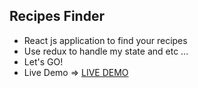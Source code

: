 ## Recipes Finder 

* React js application to find your recipes
* Use redux to handle my state and etc ... 
* Let's GO!
* Live Demo => [LIVE DEMO][1]

[1]: http://pooya-golchian.github.io/recipefinder